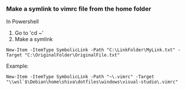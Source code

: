 
### Make a symlink to vimrc file from the home folder

In Powershell
1. Go to 'cd ~'
2. Make a symlink
```
New-Item -ItemType SymbolicLink -Path "C:\LinkFolder\MyLink.txt" -Target "C:\OriginalFolder\OriginalFile.txt"
```

Example:
```
New-Item -ItemType SymbolicLink -Path "~\.vimrc" -Target "\\wsl`$\Debian\home\shiva\dotfiles\windows\visual-studio\.vimrc"
```

